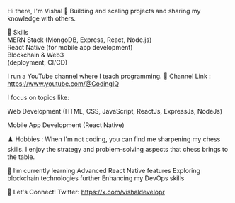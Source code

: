 Hi there, I'm Vishal 👋
Building and scaling projects and sharing my knowledge with others.  

🚀 Skills  
MERN Stack (MongoDB, Express, React, Node.js)  
React Native (for mobile app development)  
Blockchain & Web3  
(deployment, CI/CD)  
  

I run a YouTube channel where I teach programming. 🎥  Channel Link : https://www.youtube.com/@CodingIQ  

I focus on topics like:

Web Development (HTML, CSS, JavaScript, ReactJs, ExpressJs, NodeJs)

Mobile App Development (React Native)

♟️ Hobbies :
When I'm not coding, you can find me sharpening my chess skills. I enjoy the strategy and problem-solving aspects that chess brings to the table.

🌱 I’m currently learning
Advanced React Native features
Exploring blockchain technologies further
Enhancing my DevOps skills

💬 Let's Connect!
Twitter: https://x.com/vishaldevelopr

